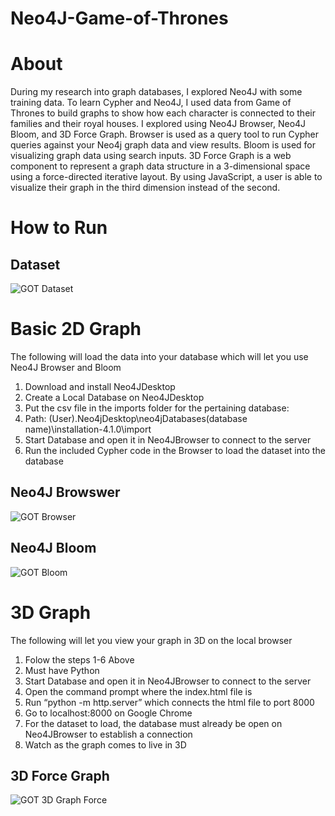 # Neo4J-Game-of-Thrones

# About
During my research into graph databases, I explored Neo4J with some training data. To learn Cypher and Neo4J, I used data from Game of Thrones to build graphs to show how each character is connected to their families and their royal houses. I explored using Neo4J Browser, Neo4J Bloom, and 3D Force Graph.
Browser is used as a query tool to run Cypher queries against your Neo4j graph data and view results. Bloom is used for visualizing graph data using search inputs. 3D Force Graph is a web component to represent a graph data structure in a 3-dimensional space using a force-directed iterative layout. By using JavaScript, a user is able to visualize their graph in the third dimension instead of the second.

# How to Run
## Dataset
![GOT Dataset](https://user-images.githubusercontent.com/43584979/160971332-f026be57-ff24-4def-89b5-4ee8ee2ab3e8.png)

# Basic 2D Graph
The following will load the data into your database which will let you use Neo4J Browser and Bloom
1. Download and install Neo4JDesktop
2. Create a Local Database on Neo4JDesktop
3. Put the csv file in the imports folder for the pertaining database:
4. Path: (User)\.Neo4jDesktop\neo4jDatabases\(database name)\installation-4.1.0\import
5. Start Database and open it in Neo4JBrowser to connect to the server
6. Run the included Cypher code in the Browser to load the dataset into the database

## Neo4J Browswer
![GOT Browser](https://user-images.githubusercontent.com/43584979/160971346-4742d673-2db9-4b18-b952-b8852e70c274.png)

## Neo4J Bloom
![GOT Bloom](https://user-images.githubusercontent.com/43584979/160971342-2be1bb7b-7089-4be7-b3ca-ce0d260ac5ed.png)

# 3D Graph
The following will let you view your graph in 3D on the local browser
1.  Folow the steps 1-6 Above
2.	Must have Python
3.	Start Database and open it in Neo4JBrowser to connect to the server
4.	Open the command prompt where the index.html file is
5.	Run “python -m http.server” which connects the html file to port 8000
6.	Go to localhost:8000 on Google Chrome
7.	For the dataset to load, the database must already be open on Neo4JBrowser to establish a connection
8.	Watch as the graph comes to live in 3D

## 3D Force Graph
![GOT 3D Graph Force](https://user-images.githubusercontent.com/43584979/160971341-61853c87-44d2-4fdb-a1ef-19693d310f48.png)
